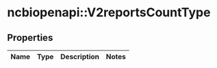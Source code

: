 # ncbiopenapi::V2reportsCountType


## Properties
Name | Type | Description | Notes
------------ | ------------- | ------------- | -------------


